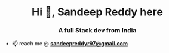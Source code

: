 <h1 align="center">Hi 👋, Sandeep Reddy here </h1>
<h3 align="center">A full Stack dev from India</h3>


- 📫 reach me @ **sandeepreddyr97@gmail.com**








